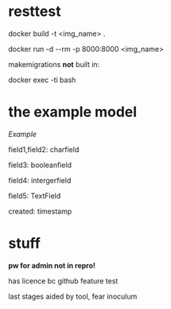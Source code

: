 # resttest
docker build -t <img_name> .

docker run -d --rm -p 8000:8000 <img_name>

makemigrations **not** built in:

docker exec -ti <container> bash

# the example model
_Example_

field1,field2: charfield

field3: booleanfield

field4: intergerfield

field5: TextField

created: timestamp

# stuff
**pw for admin not in repro!**

has licence bc github feature test

last stages aided by tool, fear inoculum
